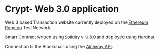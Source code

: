 # Crypt- Web 3.0 application

Web 3 based Transaction website currently deployed on the [Ethereum Ropsten](https://ropsten.etherscan.io/) Test Network.

Smart Contract written using Solidity v^0.8.0 and deployed using Hardhat.

Connection to the Blockchain using the [Alchemy API](https://www.alchemy.com/).
